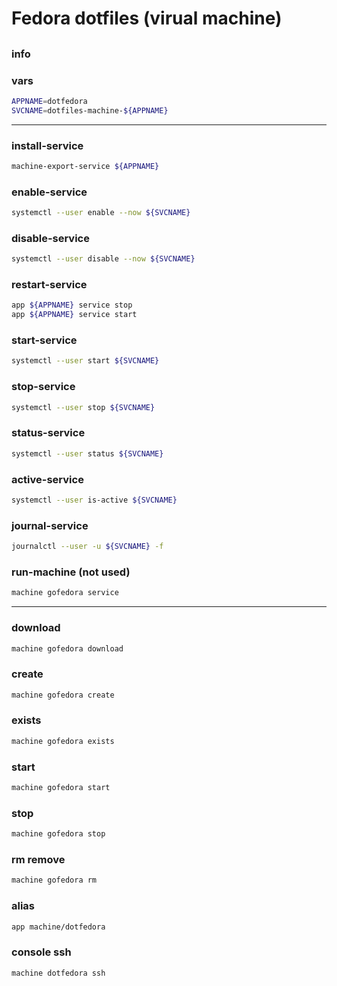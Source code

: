 # Fedora dotfiles (virual machine)

## 

### info

### vars
```sh
APPNAME=dotfedora
SVCNAME=dotfiles-machine-${APPNAME}
```

---

### install-service
```sh
machine-export-service ${APPNAME} 
```

### enable-service
```sh
systemctl --user enable --now ${SVCNAME}
```

### disable-service
```sh
systemctl --user disable --now ${SVCNAME}
```

### restart-service
```sh
app ${APPNAME} service stop
app ${APPNAME} service start
```

### start-service
```sh
systemctl --user start ${SVCNAME}
```

### stop-service
```sh
systemctl --user stop ${SVCNAME}
```

### status-service
```sh
systemctl --user status ${SVCNAME}
```

### active-service
```sh
systemctl --user is-active ${SVCNAME}
```

### journal-service
```sh
journalctl --user -u ${SVCNAME} -f
```

### run-machine (not used)
```sh
machine gofedora service
```

---

### download
```sh
machine gofedora download
```

### create
```sh
machine gofedora create
```

### exists
```sh
machine gofedora exists
```

### start
```sh
machine gofedora start
```

### stop
```sh
machine gofedora stop
```

### rm remove
```sh
machine gofedora rm
```

### alias
```sh
app machine/dotfedora
```

### console ssh
```sh
machine dotfedora ssh
```
